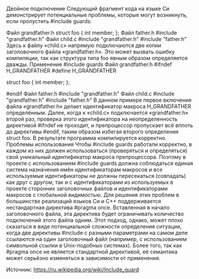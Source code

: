 Двойное подключение
Следующий фрагмент кода на языке Си демонстрирует потенциальные проблемы, которые могут возникнуть, если пропустить #include guards:

Файл grandfather.h
 struct foo {
     int member;
 };
Файл father.h
 #include "grandfather.h"
Файл child.c
 #include "grandfather.h"
 #include "father.h"
Здесь к файлу «child.c» напрямую подключаются две копии заголовочного файла «grandfather.h». Это может вызвать ошибку компиляции, так как структура типа foo явным образом определяется дважды.
Применение #include guards
Файл grandfather.h
 #ifndef H_GRANDFATHER
 #define H_GRANDFATHER

 struct foo
 {
     int member;
 };

 #endif
Файл father.h
 #include "grandfather.h"
Файл child.c
 #include "grandfather.h"
 #include "father.h"
В данном примере первое включение файла «grandfather.h» делает идентификатор макроса H_GRANDFATHER определённым. Далее, когда к «child.c» подключается «grandfather.h» второй раз, проверка этого идентификатора на неопределенность директивой #ifndef не проходит, и препроцессор пропускает всё вплоть до директивы #endif, таким образом избегая второго определения struct foo. В результате программа компилируется корректно.
Проблемы использования
Чтобы #include guards работали корректно, в каждом из них должен использоваться (проверяться и определяться) свой уникальный идентификатор макроса препроцессора. Поэтому в проекте с использованием #include guards должна соблюдаться единая система назначения имён идентификаторам макросов и все используемые идентификаторы не должны пересекаться (совпадать) как друг с другом, так и с идентификаторами из используемых в проекте сторонних заголовочных файлов и идентификаторами макросов с глобальной видимостью.
Для решения этих проблем в большинстве реализаций языков Си и C++ поддерживается нестандартная директива #pragma once. Вставленная в начало заголовочного файла, эта директива будет ограничивать количество подключений этого файла одним. Этот подход, однако, может плохо сказаться в виде потенциальной сложности определения ситуации, когда две директивы #include с разными параметрами на самом деле ссылаются на один заголовочный файл (например, с использованием символьной ссылки в Unix-подобных системах). Более того, так как #pragma once не является стандартной директивой, её семантика может серьёзно изменяться в зависимости от применения.

Источник: https://ru.wikipedia.org/wiki/Include_guard
